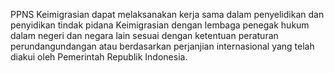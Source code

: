 PPNS Keimigrasian dapat melaksanakan kerja sama dalam penyelidikan dan penyidikan tindak pidana Keimigrasian
dengan lembaga penegak hukum dalam negeri dan negara lain sesuai dengan ketentuan peraturan perundangundangan
atau berdasarkan perjanjian internasional yang telah diakui oleh Pemerintah Republik Indonesia.